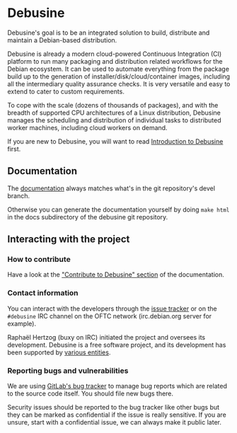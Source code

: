 # Debusine

Debusine's goal is to be an integrated solution to build, distribute and
maintain a Debian-based distribution.

Debusine is already a modern cloud-powered Continuous Integration (CI)
platform to run many packaging and distribution related workflows
for the Debian ecosystem. It can be used to automate everything from the
package build up to the generation of installer/disk/cloud/container
images, including all the intermediary quality assurance checks. It is
very versatile and easy to extend to cater to custom requirements.

To cope with the scale (dozens of thousands of packages), and with the
breadth of supported CPU architectures of a Linux distribution, Debusine
manages the scheduling and distribution of individual tasks to distributed
worker machines, including cloud workers on demand.

If you are new to Debusine, you will want to read
[Introduction to
Debusine](https://freexian-team.pages.debian.net/debusine/explanation/introduction.html)
first.

## Documentation

The [documentation](https://freexian-team.pages.debian.net/debusine/) always
matches what's in the git repository's devel branch.

Otherwise you can generate the documentation yourself by doing `make html`
in the docs subdirectory of the debusine git repository.

## Interacting with the project

### How to contribute

Have a look at the ["Contribute to Debusine"
section](https://freexian-team.pages.debian.net/debusine/howtos/contribute.html) of the
documentation.

### Contact information

You can interact with the developers through the [issue
tracker](https://salsa.debian.org/freexian-team/debusine/-/issues)
or on the `#debusine` IRC channel on the OFTC network (irc.debian.org
server for example).

Raphaël Hertzog (buxy on IRC) initiated the project and oversees its
development. Debusine is a free software project, and its development
has been supported by [various
entities](https://freexian-team.pages.debian.net/debusine/reference/sponsors.html).

### Reporting bugs and vulnerabilities

We are using [GitLab's bug
tracker](https://salsa.debian.org/freexian-team/debusine/-/issues) to
manage bug reports which are related to the source code itself. You should
file new bugs there.

Security issues should be reported to the bug tracker like other bugs
but they can be marked as confidential if the issue is really sensitive.
If you are unsure, start with a confidential issue, we can always
make it public later.
